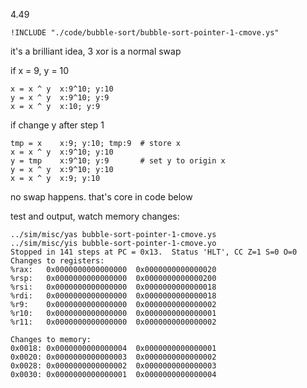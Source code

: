 4.49

```ys
!INCLUDE "./code/bubble-sort/bubble-sort-pointer-1-cmove.ys"
```

it's a brilliant idea, 3 xor is a normal swap

if x = 9, y = 10

    x = x ^ y  x:9^10; y:10
    y = x ^ y  x:9^10; y:9
    x = x ^ y  x:10; y:9

if change y after step 1

	tmp = x    x:9; y:10; tmp:9  # store x
    x = x ^ y  x:9^10; y:10
	y = tmp    x:9^10; y:9       # set y to origin x
    y = x ^ y  x:9^10; y:10
    x = x ^ y  x:9; y:10

no swap happens. that's core in code below


test and output, watch memory changes:

    ../sim/misc/yas bubble-sort-pointer-1-cmove.ys
    ../sim/misc/yis bubble-sort-pointer-1-cmove.yo
    Stopped in 141 steps at PC = 0x13.  Status 'HLT', CC Z=1 S=0 O=0
    Changes to registers:
    %rax:	0x0000000000000000	0x0000000000000020
    %rsp:	0x0000000000000000	0x0000000000000200
    %rsi:	0x0000000000000000	0x0000000000000018
    %rdi:	0x0000000000000000	0x0000000000000018
    %r9:	0x0000000000000000	0x0000000000000002
    %r10:	0x0000000000000000	0x0000000000000001
    %r11:	0x0000000000000000	0x0000000000000002

    Changes to memory:
    0x0018:	0x0000000000000004	0x0000000000000001
    0x0020:	0x0000000000000003	0x0000000000000002
    0x0028:	0x0000000000000002	0x0000000000000003
    0x0030:	0x0000000000000001	0x0000000000000004
